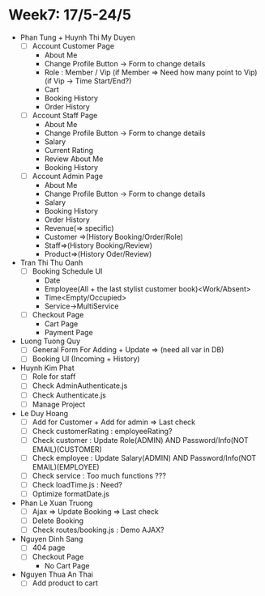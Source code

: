 # Week7: 17/5-24/5

- Phan Tung + Huynh Thi My Duyen
  - [ ] Account Customer Page
    - About Me
    - Change Profile Button -> Form to change details
    - Role : Member / Vip (if Member => Need how many point to Vip)(if Vip -> Time Start/End?)
    - Cart
    - Booking History
    - Order History
  - [ ] Account Staff Page
    - About Me
    - Change Profile Button -> Form to change details
    - Salary
    - Current Rating
    - Review About Me
    - Booking History
  - [ ] Account Admin Page
    - About Me
    - Change Profile Button -> Form to change details
    - Salary
    - Booking History
    - Order History
    - Revenue(=> specific)
    - Customer =>(History Booking/Order/Role)
    - Staff=>(History Booking/Review)
    - Product=>(History Oder/Review)
- Tran Thi Thu Oanh
  - [ ] Booking Schedule UI
    - Date
    - Employee(All + the last stylist customer book)<Work/Absent>
    - Time<Empty/Occupied>
    - Service->MultiService
  - [ ] Checkout Page
    - Cart Page
    - Payment Page
- Luong Tuong Quy
  - [ ] General Form For Adding + Update =>  (need all var in DB)
  - [ ] Booking UI (Incoming + History)
- Huynh Kim Phat
  - [ ] Role for staff
  - [ ] Check AdminAuthenticate.js
  - [ ] Check Authenticate.js
  - [ ] Manage Project
- Le Duy Hoang
  - [ ] Add for Customer + Add for admin => Last check
  - [ ] Check customerRating : employeeRating?
  - [ ] Check customer : Update Role(ADMIN) AND Password/Info(NOT EMAIL)(CUSTOMER)
  - [ ] Check employee : Update Salary(ADMIN) AND Password/Info(NOT EMAIL)(EMPLOYEE)
  - [ ] Check service : Too much functions ???
  - [ ] Check loadTime.js : Need?
  - [ ] Optimize formatDate.js
- Phan Le Xuan Truong
  - [ ] Ajax => Update Booking => Last check
  - [ ] Delete Booking
  - [ ] Check routes/booking.js : Demo AJAX?
- Nguyen Dinh Sang
  - [ ] 404 page
  - [ ] Checkout Page
    - No Cart Page
- Nguyen Thua An Thai
  - [ ] Add product to cart
